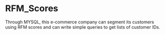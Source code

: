 # RFM_Scores
Through MYSQL, this e-commerce company can segment its customers using RFM scores and can write simple queries to get lists of customer IDs. 
